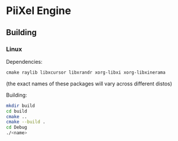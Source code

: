 # PiiXel Engine

## Building

### Linux
Dependencies:
```txt
cmake raylib libxcursor libxrandr xorg-libxi xorg-libxinerama
```
(the exact names of these packages will vary across different distos)

Building:
```sh
mkdir build
cd build
cmake ..
cmake --build .
cd Debug
./<name>
```
